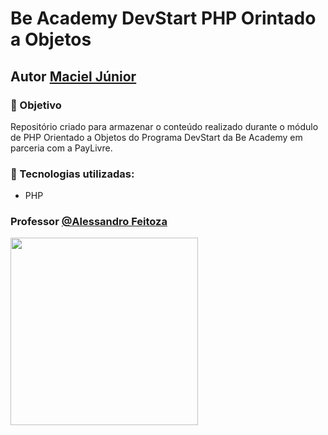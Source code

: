 # Be Academy DevStart PHP Orintado a Objetos
## Autor [Maciel Júnior](https://www.github.com/macieljuniormax)

### :dart: Objetivo

Repositório criado para armazenar o conteúdo realizado durante o módulo de PHP Orientado a Objetos do Programa DevStart da Be Academy em parceria com a PayLivre.

### :rocket: Tecnologias utilizadas:

- PHP

### Professor [@Alessandro Feitoza](https://github.com/alessandrofeitoza)
<a href="https://www.beacademy.com.br/" target="_blank"><img src="https://www.beacademy.com.br/wp-content/uploads/2019/11/Logo-Topo.png" width="300" align="left" /></a>
</a>
